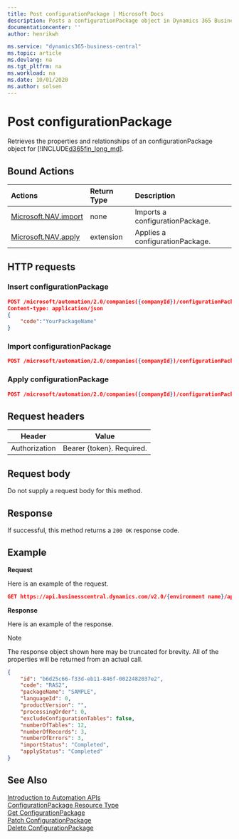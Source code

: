 ```yaml
---
title: Post configurationPackage | Microsoft Docs
description: Posts a configurationPackage object in Dynamics 365 Business Central.
documentationcenter: ''
author: henrikwh

ms.service: "dynamics365-business-central"
ms.topic: article
ms.devlang: na
ms.tgt_pltfrm: na
ms.workload: na
ms.date: 10/01/2020
ms.author: solsen
---
```


# Post configurationPackage
Retrieves the properties and relationships of an configurationPackage object for [!INCLUDE[d365fin_long_md](../developer/includes/d365fin_long_md.md)].

## Bound Actions

| Actions         | Return Type  |Description|
|:---------------|:-------------|:----------|
|[Microsoft.NAV.import](dynamics-microsoft-automation-extension-post.md)|none|Imports a configurationPackage.|
|[Microsoft.NAV.apply](dynamics-microsoft-automation-extension-post.md)|extension|Applies a configurationPackage.|

## HTTP requests
### Insert configurationPackage
```json
POST /microsoft/automation/2.0/companies({companyId})/configurationPackages
Content-type: application/json
{
    "code":"YourPackageName"
}
```

### Import configurationPackage
```json
POST /microsoft/automation/2.0/companies({companyId})/configurationPackages('{packageName}')/Microsoft.NAV.import

```
### Apply configurationPackage
```json
POST /microsoft/automation/2.0/companies({companyId})/configurationPackages('{packageName}')/Microsoft.NAV.apply

```

## Request headers
|Header|Value|
|------|-----|
|Authorization  |Bearer {token}. Required. |

## Request body
Do not supply a request body for this method.

## Response
If successful, this method returns a ```200 OK``` response code.

## Example

**Request**

Here is an example of the request.
```json
GET https://api.businesscentral.dynamics.com/v2.0/{environment name}/api/microsoft/automation/v2.0/companies({companyId})/configurationPackages('{packageName}')/Microsoft.NAV.import
```

**Response**

Here is an example of the response. 

> [!NOTE]  
> The response object shown here may be truncated for brevity. All of the properties will be returned from an actual call.

```json
{
    "id": "b6d25c66-f33d-eb11-846f-0022482037e2",
    "code": "RAS2",
    "packageName": "SAMPLE",
    "languageId": 0,
    "productVersion": "",
    "processingOrder": 0,
    "excludeConfigurationTables": false,
    "numberOfTables": 12,
    "numberOfRecords": 3,
    "numberOfErrors": 3,
    "importStatus": "Completed",
    "applyStatus": "Completed"
}
```

## See Also 
[Introduction to Automation APIs](itpro-introduction-to-automation-apis.md)  
[ConfigurationPackage Resource Type](dynamics-microsoft-automation-configurationpackages.md)  
[Get ConfigurationPackage](dynamics-microsoft-automation-configurationpackage-get.md)  
[Patch ConfigurationPackage](dynamics-microsoft-automation-configurationpackage-patch.md)  
[Delete ConfigurationPackage](dynamics-microsoft-automation-configurationpackage-delete.md)  

